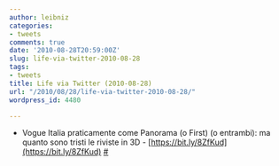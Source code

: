 ```yaml
---
author: leibniz
categories:
- tweets
comments: true
date: '2010-08-28T20:59:00Z'
slug: life-via-twitter-2010-08-28
tags:
- tweets
title: Life via Twitter (2010-08-28)
url: "/2010/08/28/life-via-twitter-2010-08-28/"
wordpress_id: 4480

---
```

* Vogue Italia praticamente come Panorama (o First) (o entrambi): ma quanto sono tristi le riviste in 3D - [https://bit.ly/8ZfKud](https://bit.ly/8ZfKud) [#](https://twitter.com/leibniz/statuses/22363740791)


